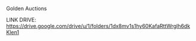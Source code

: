 Golden Auctions


LINK DRIVE:
https://drive.google.com/drive/u/1/folders/1dx8mv1s1hy60KafaRttWrglh6dkKlen1
